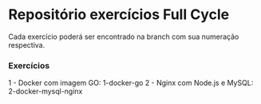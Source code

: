 # Repositório exercícios Full Cycle

Cada exercício poderá ser encontrado na branch com sua numeração respectiva.

### Exercícios

1 - Docker com imagem GO: 1-docker-go
2 - Nginx com Node.js e MySQL: 2-docker-mysql-nginx
